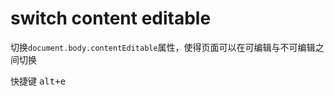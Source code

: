 # switch content editable

切换`document.body.contentEditable`属性，使得页面可以在可编辑与不可编辑之间切换

快捷键 <kbd>alt+e</kbd>